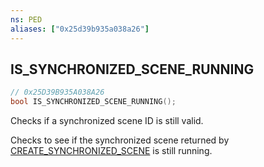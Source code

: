 ```yaml
---
ns: PED
aliases: ["0x25d39b935a038a26"]
---
```

## IS_SYNCHRONIZED_SCENE_RUNNING

```c
// 0x25D39B935A038A26
bool IS_SYNCHRONIZED_SCENE_RUNNING();
```

Checks if a synchronized scene ID is still valid.

Checks to see if the synchronized scene returned by [CREATE_SYNCHRONIZED_SCENE](#_0x8C18E0F9080ADD73) is still running.

